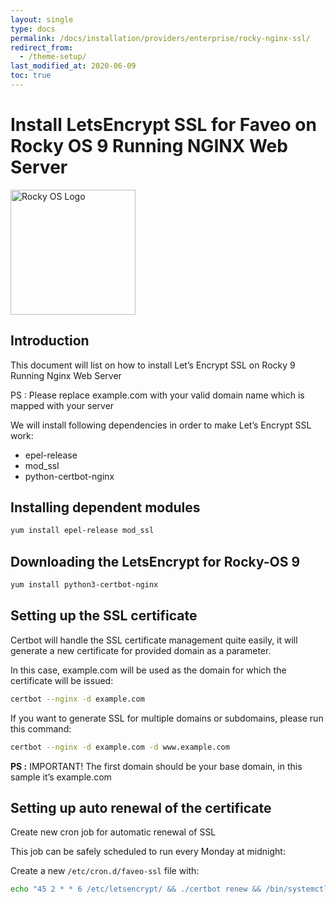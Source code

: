 ```yaml
---
layout: single
type: docs
permalink: /docs/installation/providers/enterprise/rocky-nginx-ssl/
redirect_from:
  - /theme-setup/
last_modified_at: 2020-06-09
toc: true
---
```


# Install LetsEncrypt SSL for Faveo on Rocky OS 9 Running NGINX Web Server <!-- omit in toc -->


<img alt="Rocky OS Logo" src="https://upload.wikimedia.org/wikipedia/commons/thumb/9/9c/Rocky_Linux_wordmark.svg/800px-Rocky_Linux_wordmark.svg.png" width="200"  />


## Introduction
This document will list on how to install Let’s Encrypt SSL on Rocky 9 Running Nginx Web Server

PS : Please replace example.com with your valid domain name which is mapped with your server

We will install following dependencies in order to make Let’s Encrypt SSL work:

- epel-release
- mod_ssl
- python-certbot-nginx

## Installing dependent modules

```sh
yum install epel-release mod_ssl
```

## Downloading the LetsEncrypt for Rocky-OS 9

```sh
yum install python3-certbot-nginx
```

## Setting up the SSL certificate

Certbot will handle the SSL certificate management quite easily, it will generate a new certificate for provided domain as a parameter.

In this case, example.com will be used as the domain for which the certificate will be issued:

```sh
certbot --nginx -d example.com
```

If you want to generate SSL for multiple domains or subdomains, please run this command:

```sh
certbot --nginx -d example.com -d www.example.com
```

**PS :** IMPORTANT! The first domain should be your base domain, in this sample it’s example.com

## Setting up auto renewal of the certificate

Create new cron job for automatic renewal of SSL

This job can be safely scheduled to run every Monday at midnight:

Create a new `/etc/cron.d/faveo-ssl` file with:

```sh
echo "45 2 * * 6 /etc/letsencrypt/ && ./certbot renew && /bin/systemctl restart nginx.service" | sudo tee /etc/cron.d/faveo-ssl
```
